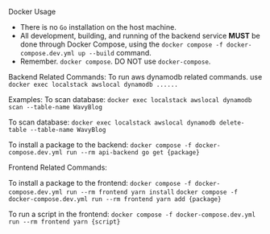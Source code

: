 Docker Usage

- There is no `Go` installation on the host machine.
- All development, building, and running of the backend service **MUST** be done through Docker Compose, using the `docker compose -f docker-compose.dev.yml up --build` command.
- Remember. `docker compose`. DO NOT use `docker-compose`.

Backend Related Commands:
To run aws dynamodb related commands.
use `docker exec localstack awslocal dynamodb ......`

Examples:
To scan database:
`docker exec localstack awslocal dynamodb scan --table-name WavyBlog`

To scan database:
`docker exec localstack awslocal dynamodb delete-table --table-name WavyBlog`

To install a package to the backend:
`docker compose -f docker-compose.dev.yml run --rm api-backend go get {package}`

Frontend Related Commands:

To install a package to the frontend:
`docker compose -f docker-compose.dev.yml run --rm frontend yarn install`
`docker compose -f docker-compose.dev.yml run --rm frontend yarn add {package}`

To run a script in the frontend:
`docker compose -f docker-compose.dev.yml run --rm frontend yarn {script}`
